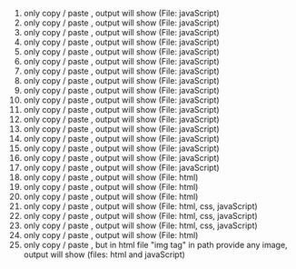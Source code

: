 01) only copy / paste , output will show (File: javaScript)
02) only copy / paste , output will show (File: javaScript)
03) only copy / paste , output will show (File: javaScript)
04) only copy / paste , output will show (File: javaScript)
05) only copy / paste , output will show (File: javaScript)
06) only copy / paste , output will show (File: javaScript)
07) only copy / paste , output will show (File: javaScript)
08) only copy / paste , output will show (File: javaScript)
09) only copy / paste , output will show (File: javaScript)
10) only copy / paste , output will show (File: javaScript)
11) only copy / paste , output will show (File: javaScript)
12) only copy / paste , output will show (File: javaScript)
13) only copy / paste , output will show (File: javaScript)
14) only copy / paste , output will show (File: javaScript)
15) only copy / paste , output will show (File: javaScript)
16) only copy / paste , output will show (File: javaScript)
17) only copy / paste , output will show (File: javaScript)
18) only copy / paste , output will show (File: html)
19) only copy / paste , output will show (File: html)
20) only copy / paste , output will show (File: html)
21) only copy / paste , output will show (File: html, css, javaScript)
22) only copy / paste , output will show (File: html, css, javaScript)
23) only copy / paste , output will show (File: html, css, javaScript)
24) only copy / paste , output will show (File: html)
25) only copy / paste , but in html file "img tag" in path provide any image, output will show (files: html and javaScript)
